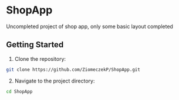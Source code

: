 # ShopApp
Uncompleted project of shop app, only some basic layout completed
## Getting Started
1. Clone the repository:
```bash
git clone https://github.com/ZiomeczekP/ShopApp.git
```
2. Navigate to the project directory:
```bash
cd ShopApp
```
